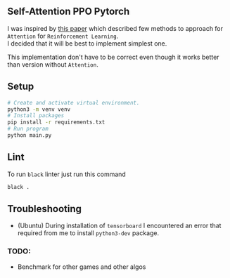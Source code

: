 ## Self-Attention PPO Pytorch

I was inspired by [this paper](https://arxiv.org/pdf/1904.03367.pdf) which described few methods to approach for `Attention` for `Reinforcement Learning`.  
I decided that it will be best to implement simplest one.

This implementation don't have to be correct even though it works better than version without `Attention`.

## Setup 

```bash
# Create and activate virtual environment.
python3 -m venv venv
# Install packages
pip install -r requirements.txt
# Run program
python main.py
```

## Lint

To run `black` linter just run this command
```bash
black .
```

## Troubleshooting

* (Ubuntu) During installation of `tensorboard` I encountered an error that required from me to install `python3-dev` package.

### TODO:

- Benchmark for other games and other algos
